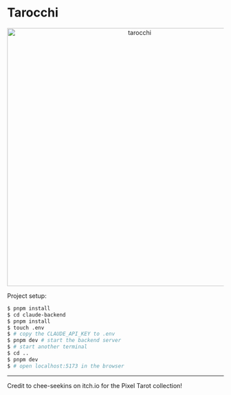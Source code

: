 # Tarocchi

<p align="center">
  <img width="600" src="https://raw.githubusercontent.com/rusty-wild-whales/tarocchi/main/src/assets/wizard.png" alt="tarocchi" />
</p>

Project setup:

```zsh
$ pnpm install
$ cd claude-backend
$ pnpm install
$ touch .env
$ # copy the CLAUDE_API_KEY to .env
$ pnpm dev # start the backend server
$ # start another terminal
$ cd ..
$ pnpm dev
$ # open localhost:5173 in the browser
```

---

Credit to chee-seekins on itch.io for the Pixel Tarot collection!
